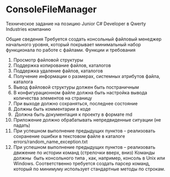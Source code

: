 # ConsoleFileManager

Техническое задание на позицию
Junior C# Developer в
Qwerty Industries компанию


Общие сведения
Требуется создать консольный файловый менеджер начального уровня, который
покрывает минимальный набор функционала по работе с файлами.
Функции и требования
1. Просмотр файловой структуры
2. Поддержка копирование файлов, каталогов
3. Поддержка удаление файлов, каталогов
4. Получение информации о размерах, системных атрибутов файла, каталога
5. Вывод файловой структуры должен быть постраничным
6. В конфигурационном файле должна быть настройка вывода количества элементов
на страницу
7. При выходе должно сохраняться, последнее состояние
8. Должны быть комментарии в коде
9. ​ Должна быть документация к проекту в формате md
10. Приложение должно обрабатывать непредвиденные ситуации (не падать)
11. При успешном выполнение предыдущих пунктов – реализовать сохранение
ошибки в текстовом файле в каталоге errors/random_name_exception.txt
12. При успешном выполнение предыдущих пунктов – реализовать движение по
истории команд (стрелочки вверх, вниз)
Команды должны ​ быть консольного типа​ , как, например, консоль в Unix или Windows.
Соответственно требуется создать парсер команд, который по минимуму использует
стандартные методы по строкам.
